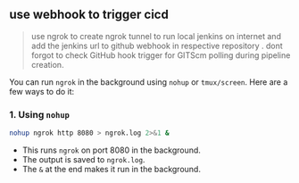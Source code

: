## use webhook to trigger cicd
> use ngrok to create ngrok tunnel to run local jenkins on internet and add the jenkins url to github webhook in respective repository . dont forgot to check GitHub hook trigger for GITScm polling during pipeline creation.

You can run `ngrok` in the background using `nohup` or `tmux/screen`. Here are a few ways to do it:

### 1. Using `nohup` 
```bash
nohup ngrok http 8080 > ngrok.log 2>&1 &
```
- This runs `ngrok` on port 8080 in the background.
- The output is saved to `ngrok.log`.
- The `&` at the end makes it run in the background.

